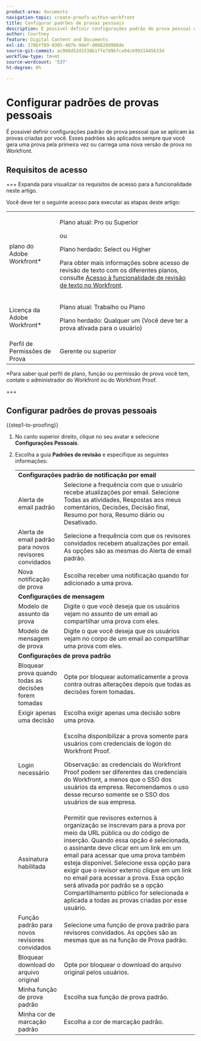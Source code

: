 ```yaml
---
product-area: documents
navigation-topic: create-proofs-within-workfront
title: Configurar padrões de provas pessoais
description: É possível definir configurações padrão de prova pessoal que se aplicam às provas criadas por você. Esses padrões são aplicados sempre que você gera uma prova pela primeira vez ou carrega uma nova versão de prova no Workfront.
author: Courtney
feature: Digital Content and Documents
exl-id: 278bff89-0305-407b-9def-d06820d908de
source-git-commit: ac908d52d1538b1ffe7d9bfca94cb9921445633d
workflow-type: tm+mt
source-wordcount: '537'
ht-degree: 0%

---
```


# Configurar padrões de provas pessoais

É possível definir configurações padrão de prova pessoal que se aplicam às provas criadas por você. Esses padrões são aplicados sempre que você gera uma prova pela primeira vez ou carrega uma nova versão de prova no Workfront.

## Requisitos de acesso

+++ Expanda para visualizar os requisitos de acesso para a funcionalidade neste artigo.

Você deve ter o seguinte acesso para executar as etapas deste artigo:

<table style="table-layout:auto"> 
 <col> 
 <col> 
 <tbody> 
  <tr> 
   <td role="rowheader">plano do Adobe Workfront*</td> 
   <td> <p>Plano atual: Pro ou Superior</p> <p>ou</p> <p>Plano herdado: Select ou Higher</p> <p>Para obter mais informações sobre acesso de revisão de texto com os diferentes planos, consulte <a href="/help/quicksilver/administration-and-setup/manage-workfront/configure-proofing/access-to-proofing-functionality.md" class="MCXref xref">Acesso à funcionalidade de revisão de texto no Workfront</a>.</p> </td> 
  </tr> 
  <tr> 
   <td role="rowheader">Licença da Adobe Workfront*</td> 
   <td> <p>Plano atual: Trabalho ou Plano</p> <p>Plano herdado: Qualquer um (Você deve ter a prova ativada para o usuário)</p> </td> 
  </tr> 
  <tr> 
   <td role="rowheader">Perfil de Permissões de Prova </td> 
   <td>Gerente ou superior</td> 
  </tr> 
 </tbody> 
</table>

&#42;Para saber qual perfil de plano, função ou permissão de prova você tem, contate o administrador do Workfront ou do Workfront Proof.

+++

## Configurar padrões de provas pessoais

{{step1-to-proofing}}

1. No canto superior direito, clique no seu avatar e selecione **Configurações Pessoais**.
1. Escolha a guia **Padrões de revisão** e especifique as seguintes informações:

   <table style="table-layout:auto"> 
    <col> 
    <col> 
    <tbody> 
     <tr> 
      <td colspan="2"><strong>Configurações padrão de notificação por email</strong> </td> 
     </tr> 
     <tr> 
      <td>Alerta de email padrão</td> 
      <td>Selecione a frequência com que o usuário recebe atualizações por email. Selecione Todas as atividades, Respostas aos meus comentários, Decisões, Decisão final, Resumo por hora, Resumo diário ou Desativado.</td> 
     </tr> 
     <tr> 
      <td>Alerta de email padrão para novos revisores convidados</td> 
      <td>Selecione a frequência com que os revisores convidados recebem atualizações por email. As opções são as mesmas do Alerta de email padrão.</td> 
     </tr> 
     <tr> 
      <td>Nova notificação de prova</td> 
      <td>Escolha receber uma notificação quando for adicionado a uma prova.</td> 
     </tr> 
     <tr> 
      <td colspan="2"><strong>Configurações de mensagem</strong> </td> 
     </tr> 
     <tr> 
      <td>Modelo de assunto da prova</td> 
      <td>Digite o que você deseja que os usuários vejam no assunto de um email ao compartilhar uma prova com eles.</td> 
     </tr> 
     <tr> 
      <td>Modelo de mensagem de prova</td> 
      <td>Digite o que você deseja que os usuários vejam no corpo de um email ao compartilhar uma prova com eles.</td> 
     </tr> 
     <tr> 
      <td colspan="2"><strong>Configurações de prova padrão</strong> </td> 
     </tr> 
     <tr> 
      <td>Bloquear prova quando todas as decisões forem tomadas</td> 
      <td>Opte por bloquear automaticamente a prova contra outras alterações depois que todas as decisões forem tomadas.</td> 
     </tr> 
     <tr> 
      <td>Exigir apenas uma decisão</td> 
      <td>Escolha exigir apenas uma decisão sobre uma prova.</td> 
     </tr> 
     <tr> 
      <td>Login necessário</td> 
      <td> <p>Escolha disponibilizar a prova somente para usuários com credenciais de logon do Workfront Proof.</p> <p>Observação: as credenciais do Workfront Proof podem ser diferentes das credenciais do Workfront, a menos que o SSO dos usuários da empresa. Recomendamos o uso desse recurso somente se o SSO dos usuários de sua empresa.</p> </td> 
     </tr> 
     <tr> 
      <td>Assinatura habilitada</td> 
      <td>Permitir que revisores externos à organização se inscrevam para a prova por meio da URL pública ou do código de inserção. Quando essa opção é selecionada, o assinante deve clicar em um link em um email para acessar que uma prova também esteja disponível. Selecione essa opção para exigir que o revisor externo clique em um link no email para acessar a prova. Essa opção será ativada por padrão se a opção Compartilhamento público for selecionada e aplicada a todas as provas criadas por esse usuário. </td> 
     </tr> 
     <tr> 
      <td>Função padrão para novos revisores convidados</td> 
      <td>Selecione uma função de prova padrão para revisores convidados. As opções são as mesmas que as na função de Prova padrão.</td> 
     </tr> 
     <tr> 
      <td>Bloquear download do arquivo original</td> 
      <td>Opte por bloquear o download do arquivo original pelos usuários. </td> 
     </tr> 
     <tr> 
      <td>Minha função de prova padrão</td> 
      <td>Escolha sua função de prova padrão. </td> 
     </tr> 
     <tr> 
      <td>Minha cor de marcação padrão</td> 
      <td>Escolha a cor de marcação padrão. </td> 
     </tr> 
    </tbody> 
   </table>
